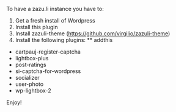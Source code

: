 To have a zazu.li instance you have to:

1. Get a fresh install of Wordpress
2. Install this plugin
3. Install zazuli-theme (https://github.com/virgilio/zazuli-theme)
4. Install the following plugins:
** addthis
* cartpauj-register-captcha
* lightbox-plus
* post-ratings
* si-captcha-for-wordpress
* socializer
* user-photo
* wp-lightbox-2

Enjoy!
